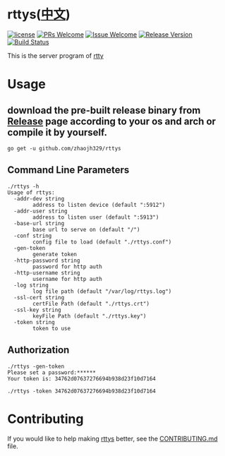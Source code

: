 # rttys([中文](/README_ZH.md))

[1]: https://img.shields.io/badge/license-MIT-brightgreen.svg?style=plastic
[2]: /LICENSE
[3]: https://img.shields.io/badge/PRs-welcome-brightgreen.svg?style=plastic
[4]: https://github.com/zhaojh329/rttys/pulls
[5]: https://img.shields.io/badge/Issues-welcome-brightgreen.svg?style=plastic
[6]: https://github.com/zhaojh329/rttys/issues/new
[7]: https://img.shields.io/badge/release-3.1.0-blue.svg?style=plastic
[8]: https://github.com/zhaojh329/rttys/releases
[9]: https://travis-ci.org/zhaojh329/rttys.svg?branch=master
[10]: https://travis-ci.org/zhaojh329/rttys

[![license][1]][2]
[![PRs Welcome][3]][4]
[![Issue Welcome][5]][6]
[![Release Version][7]][8]
[![Build Status][9]][10]

This is the server program of [rtty](https://github.com/zhaojh329/rtty)

# Usage
## download the pre-built release binary from [Release](https://github.com/zhaojh329/rttys/releases) page according to your os and arch or compile it by yourself.

    go get -u github.com/zhaojh329/rttys

## Command Line Parameters

    ./rttys -h
    Usage of rttys:
      -addr-dev string
            address to listen device (default ":5912")
      -addr-user string
            address to listen user (default ":5913")
      -base-url string
            base url to serve on (default "/")
      -conf string
            config file to load (default "./rttys.conf")
      -gen-token
            generate token
      -http-password string
            password for http auth
      -http-username string
            username for http auth
      -log string
            log file path (default "/var/log/rttys.log")
      -ssl-cert string
            certFile Path (default "./rttys.crt")
      -ssl-key string
            keyFile Path (default "./rttys.key")
      -token string
            token to use

## Authorization

    ./rttys -gen-token
    Please set a password:******
    Your token is: 34762d07637276694b938d23f10d7164

    ./rttys -token 34762d07637276694b938d23f10d7164

# Contributing
If you would like to help making [rttys](https://github.com/zhaojh329/rttys) better,
see the [CONTRIBUTING.md](https://github.com/zhaojh329/rttys/blob/master/CONTRIBUTING.md) file.
